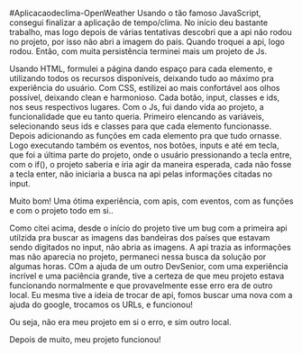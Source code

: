 #Aplicacaodeclima-OpenWeather
Usando o tão famoso JavaScript, consegui finalizar a aplicação de tempo/clima.
No início deu bastante trabalho, mas logo depois de várias tentativas descobri que a api não rodou no projeto, por isso não abri a imagem do país.
Quando troquei a api, logo rodou.
Então, com muita persistência terminei mais um projeto de Js.

Usando HTML, formulei a página dando espaço para cada elemento, e utilizando todos os recursos disponíveis, deixando tudo ao máximo pra experiência do usuário.
Com CSS, estilizei ao mais confortável aos olhos possível, deixando clean e harmonioso.
Cada botão, input, classes e ids, nos seus respectivos lugares.
Com o Js, fui dando vida ao projeto, a funcionalidade que eu tanto queria.
Primeiro elencando as variáveis, selecionando seus ids e classes para que cada elemento funcionasse.
Depois adicionando as funções em cada elemento pra que tudo ornasse.
Logo executando também os eventos, nos botões, inputs e até em tecla, que foi a última parte do projeto, onde o usuário pressionando a tecla entre, com o if(), o projeto saberia e iria agir da maneira esperada, cada não fosse a tecla enter, não iniciaria a busca na api pelas informações citadas no input.

Muito bom! Uma ótima experiência, com apis, com eventos, com as funções e com o projeto todo em si..

Como citei acima, desde o início do projeto tive um bug com a primeira api utilzida pra buscar as imagens das bandeiras dos países que estavam sendo digitados no input, não abria as imagens. A api trazia as informações mas não aparecia no projeto, permaneci nessa busca da solução por algumas horas. COm a ajuda de um outro DevSenior, com uma experiência incrível e uma paciência grande, tive a certeza de que meu projeto estava funcionando normalmente e que provavelmente esse erro era de outro local. Eu mesma tive a ideia de trocar de api, fomos buscar uma nova com a ajuda do google, trocamos os URLs, e funcionou!

Ou seja, não era meu projeto em si o erro, e sim outro local.

Depois de muito, meu projeto funcionou!

